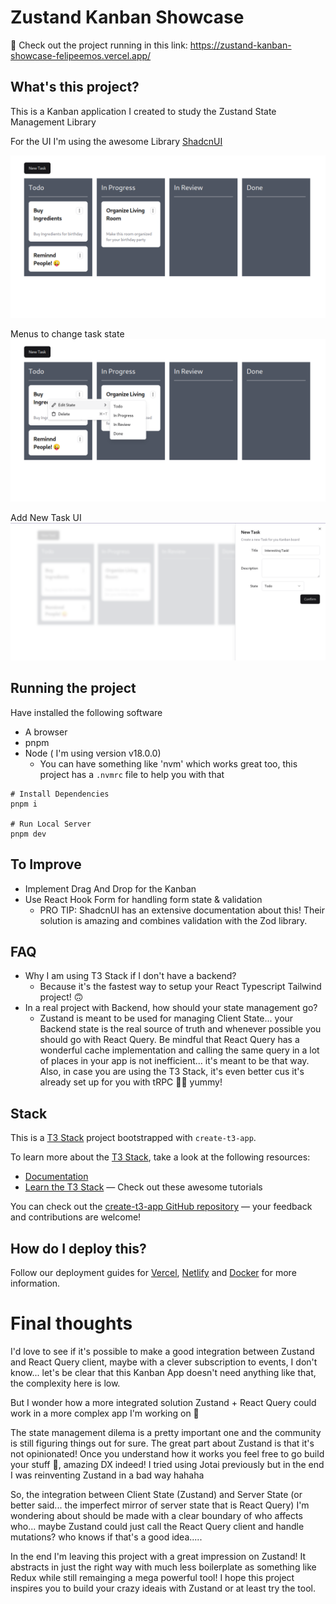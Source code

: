 # Zustand Kanban Showcase

🚀 Check out the project running in this link:
https://zustand-kanban-showcase-felipeemos.vercel.app/

## What's this project?

This is a Kanban application I created to study the Zustand State Management Library

For the UI I'm using the awesome Library [ShadcnUI](https://ui.shadcn.com/)

![Kanban Showcase](docs/assets/photo_1.png)

Menus to change task state
![Card Menu Showcase](docs/assets/photo_2.png)

Add New Task UI
![Add Task Showcase](docs/assets/photo_3.png)

## Running the project
Have installed the following software
- A browser
- pnpm
- Node ( I'm using version v18.0.0)
  - You can have something like 'nvm' which works great too, this project has a `.nvmrc` file to help you with that

```console
# Install Dependencies
pnpm i

# Run Local Server
pnpm dev
```

## To Improve
- Implement Drag And Drop for the Kanban
- Use React Hook Form for handling form state & validation
  - PRO TIP: ShadcnUI has an extensive documentation about this! Their solution is amazing and combines validation with the Zod library.

## FAQ

- Why I am using T3 Stack if I don't have a backend?
  - Because it's the fastest way to setup your React Typescript Tailwind project! 🙃
- In a real project with Backend, how should your state management go?
  - Zustand is meant to be used for managing Client State... your Backend state is the real source of truth and whenever possible you should go with React Query. Be mindful that React Query has a wonderful cache implementation and calling the same query in a lot of places in your app is not inefficient... it's meant to be that way. Also, in case you are using the T3 Stack, it's even better cus it's already set up for you with tRPC 🧑‍🍳 yummy!

## Stack
This is a [T3 Stack](https://create.t3.gg/) project bootstrapped with `create-t3-app`.

To learn more about the [T3 Stack](https://create.t3.gg/), take a look at the following resources:

- [Documentation](https://create.t3.gg/)
- [Learn the T3 Stack](https://create.t3.gg/en/faq#what-learning-resources-are-currently-available) — Check out these awesome tutorials

You can check out the [create-t3-app GitHub repository](https://github.com/t3-oss/create-t3-app) — your feedback and contributions are welcome!


## How do I deploy this?

Follow our deployment guides for [Vercel](https://create.t3.gg/en/deployment/vercel), [Netlify](https://create.t3.gg/en/deployment/netlify) and [Docker](https://create.t3.gg/en/deployment/docker) for more information.

# Final thoughts
I'd love to see if it's possible to make a good integration between Zustand and React Query client, maybe with a clever subscription to events, I don't know... let's be clear that this Kanban App doesn't need anything like that, the complexity here is low.

But I wonder how a more integrated solution Zustand + React Query could work in a more complex app I'm working on 🤔

The state management dilema is a pretty important one and the community is still figuring things out for sure. The great part about Zustand is that it's not opinionated! Once you understand how it works you feel free to go build your stuff 🙂, amazing DX indeed! I tried using Jotai previously but in the end I was reinventing Zustand in a bad way hahaha

So, the integration between Client State (Zustand) and Server State (or better said... the imperfect mirror of server state that is React Query) I'm wondering about should be made with a clear boundary of who affects who... maybe Zustand could just call the React Query client and handle mutations? who knows if that's a good idea.....


In the end I'm leaving this project with a great impression on Zustand! It abstracts in just the right way with much less boilerplate as something like Redux while still remainging a mega powerful tool! I hope this project inspires you to build your crazy ideais with Zustand or at least try the tool.
